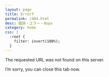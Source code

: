 ```yaml
---
layout: page
title: Error‽
permalink: /404.html
desc: 錯誤・エラー・Oops
category: home
css: |
  :root {
    filter: invert(100%);
  }
---
```


<p>The requested URL was not found on this server.</p>
<p>I’m sorry, you can close this tab now.</p>
